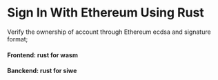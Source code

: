 # Sign In With Ethereum Using Rust
Verify the ownership of account through Ethereum ecdsa and signature format;
#### Frontend: rust for wasm
#### Banckend: rust for siwe
